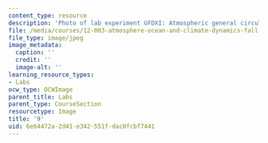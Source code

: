 ```yaml
---
content_type: resource
description: 'Photo of lab experiment GFDXI: Atmospheric general circulation.'
file: /media/courses/12-003-atmosphere-ocean-and-climate-dynamics-fall-2008/6e64472a2d41e342551fdac0fcbf7441_9.jpg
file_type: image/jpeg
image_metadata:
  caption: ''
  credit: ''
  image-alt: ''
learning_resource_types:
- Labs
ocw_type: OCWImage
parent_title: Labs
parent_type: CourseSection
resourcetype: Image
title: '9'
uid: 6e64472a-2d41-e342-551f-dac0fcbf7441
---
```

